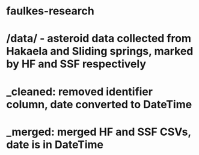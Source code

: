 # faulkes-research
# /data/ - asteroid data collected from Hakaela and Sliding springs, marked by HF and SSF respectively
  # _cleaned: removed identifier column, date converted to DateTime
  # _merged: merged HF and SSF CSVs, date is in DateTime
